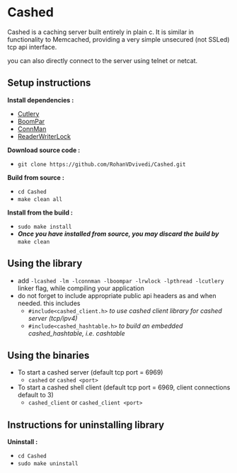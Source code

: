 # Cashed

Cashed is a caching server built entirely in plain c.
It is similar in functionality to Memcached, providing a very simple unsecured (not SSLed) tcp api interface.

you can also directly connect to the server using telnet or netcat.

## Setup instructions
**Install dependencies :**
 * [Cutlery](https://github.com/RohanVDvivedi/Cutlery)
 * [BoomPar](https://github.com/RohanVDvivedi/BoomPar)
 * [ConnMan](https://github.com/RohanVDvivedi/ConnMan)
 * [ReaderWriterLock](https://github.com/RohanVDvivedi/ReaderWriterLock)

**Download source code :**
 * `git clone https://github.com/RohanVDvivedi/Cashed.git`

**Build from source :**
 * `cd Cashed`
 * `make clean all`

**Install from the build :**
 * `sudo make install`
 * ***Once you have installed from source, you may discard the build by*** `make clean`

## Using the library
 * add `-lcashed -lm -lconnman -lboompar -lrwlock -lpthread -lcutlery` linker flag, while compiling your application
 * do not forget to include appropriate public api headers as and when needed. this includes
   * `#include<cashed_client.h>`     *to use cashed client library for cashed server (tcp/ipv4)*
   * `#include<cashed_hashtable.h>`  *to build an embedded cashed_hashtable, i.e. cashtable*

## Using the binaries
 * To start a cashed server (default tcp port = 6969)
   * `cashed` or `cashed <port>`
 * To start a cashed shell client (default tcp port = 6969, client connections default to 3)
   * `cashed_client` or `cashed_client <port>`

## Instructions for uninstalling library

**Uninstall :**
 * `cd Cashed`
 * `sudo make uninstall`
